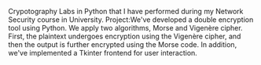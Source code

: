 Crypotography Labs in Python that I have performed during my Network Security course in University.
Project:We've developed a double encryption tool using Python. We apply two algorithms, Morse and Vigenère cipher. First, the plaintext undergoes encryption using the Vigenère cipher, and then the output is further encrypted using the Morse code. In addition, we've implemented a Tkinter frontend for user interaction.